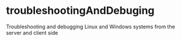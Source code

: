 # troubleshootingAndDebuging
Troubleshooting and debugging Linux and Windows systems from the server and client side
